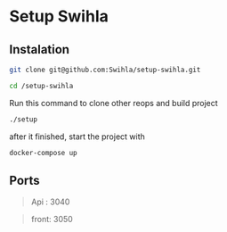 # Setup Swihla

## Instalation

```bash
git clone git@github.com:Swihla/setup-swihla.git

cd /setup-swihla
```
Run this command to clone other reops and build project
```bash
./setup
```
after it finished, start the project with 

```bash
docker-compose up
```

## Ports

> Api : 3040

> front: 3050